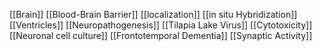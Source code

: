 [[Brain]]
[[Blood-Brain Barrier]]
[[localization]]
[[in situ Hybridization]]
[[Ventricles]]
[[Neuropathogenesis]]
[[Tilapia Lake Virus]]
[[Cytotoxicity]]
[[Neuronal cell culture]]
[[Frontotemporal Dementia]]
[[Synaptic Activity]]
